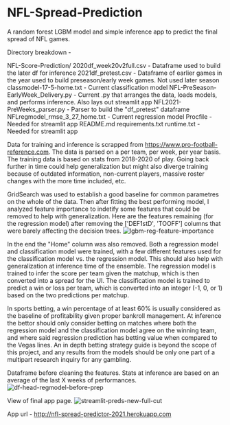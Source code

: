 # NFL-Spread-Prediction

A random forest LGBM model and simple inference app to predict the final spread of NFL games.

Directory breakdown - 

NFL-Score-Prediction/
        2020df_week20v2full.csv - Dataframe used to build the later df for inference
        2021df_pretest.csv - Dataframe of earlier games in the year used to build preseason/early week games. Not used later season
        classmodel-17-5-home.txt - Current classification model
        NFL-PreSeason-EarlyWeek_Delivery.py - Current .py that arranges the data, loads models, and performs inference. Also lays out streamlit app
        NFL2021-PreWeeks_parser.py - Parser to build the "df_pretest" dataframe
        NFLregmodel_rmse_3_27_home.txt - Current regression model
        Procfile - Needed for streamlit app
        README.md
        requirements.txt
        runtime.txt - Needed for streamlit app

Data for training and inference is scrapped from https://www.pro-football-reference.com. The data is parsed on a per team, per week, per year basis. The training data is based on stats from 2018-2020 of play. Going back further in time could help generalization but might also diverge training because of outdated information, non-current players, massive roster changes with the more time included, etc.

GridSearch was used to establish a good baseline for common parametres on the whole of the data. Then after fitting the best performing model, I analyzed feature importance to indetify some features that could be removed to help with generalization. Here are the features remaining (for the regression model) after removing the ['DEF1stD', 'TOOFF'] columns that were barely affecting the decision trees.
![lgbm-reg-feature-importance](https://user-images.githubusercontent.com/85711261/131881827-0979bd9a-3a27-49ba-b964-5347fd6805bb.png)

In the end the "Home" column was also removed. Both a regression model and classification model were trained, with a few different features used for the classification model vs. the regression model. This should also help with generalization at inference time of the ensemble. The regression model is trained to infer the score per team given the matchup, which is then converted into a spread for the UI. The classification model is trained to predict a win or loss per team, which is converted into an integer (-1, 0, or 1) based on the two predictions per matchup.

In sports betting, a win percentage of at least 60% is usually considered as the baseline of profitability given proper bankroll management. At inference the bettor should only consider betting on matches where both the regression model and the classification model agree on the winning team, and where said regression prediction has betting value when compared to the Vegas lines. An in depth betting strategy guide is beyond the scope of this project, and any results from the models should be only one part of a multipart research inquiry for any gambling.

Dataframe before cleaning the features. Stats at inference are based on an average of the last X weeks of performances.
![df-head-regmodel-before-prep](https://user-images.githubusercontent.com/85711261/131880331-da5b5677-8468-48de-a2a4-abf2cedd45af.png)

View of final app page.
![streamlit-preds-new-full-cut](https://user-images.githubusercontent.com/85711261/131880143-d8dd7a41-df83-455c-a5ce-0c8a950768dd.png)

App url - http://nfl-spread-predictor-2021.herokuapp.com

